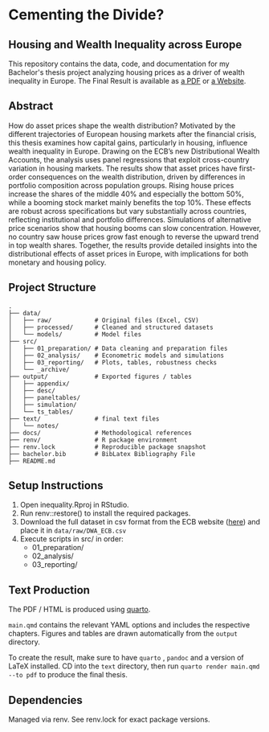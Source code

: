 # Cementing the Divide? 

## Housing and Wealth Inequality across Europe

This repository contains the data, code, and documentation for my Bachelor's thesis project analyzing housing prices as a driver of wealth inequality in Europe. The Final Result is available as [a PDF](https://raw.githubusercontent.com/skriptum/inequality/refs/heads/main/text/main.pdf) or [a Website](https://html-preview.github.io/?url=https://github.com/skriptum/inequality/blob/main/text/main.html). 

## Abstract

How do asset prices shape the wealth distribution? Motivated by the different trajectories of European housing markets after the financial crisis, this thesis examines how capital gains, particularly in housing, influence wealth inequality in Europe. Drawing on the ECB’s new Distributional Wealth Accounts, the analysis uses panel regressions that exploit cross-country variation in housing markets. The results show that asset prices have first-order consequences on the wealth distribution, driven by differences in portfolio composition across population groups. Rising house prices increase the shares of the middle 40% and especially the bottom 50%, while a booming stock market mainly benefits the top 10%. These effects are robust across specifications but vary substantially across countries, reflecting institutional and portfolio differences. Simulations of alternative price scenarios show that housing booms can slow concentration. However, no country saw house prices grow fast enough to reverse the upward trend in top wealth shares. Together, the results provide detailed insights into the distributional effects of asset prices in Europe, with implications for both monetary and housing policy.


## Project Structure

```text
.
├── data/               
│   ├── raw/            # Original files (Excel, CSV)
│   ├── processed/      # Cleaned and structured datasets
│   └── models/         # Model files
├── src/                
│   ├── 01_preparation/ # Data cleaning and preparation files
│   ├── 02_analysis/    # Econometric models and simulations
│   ├── 03_reporting/   # Plots, tables, robustness checks
│   └── _archive/       
├── output/             # Exported figures / tables
│   ├── appendix/
│   ├── desc/
│   ├── paneltables/
│   ├── simulation/
│   └── ts_tables/
├── text/               # final text files
│   └── notes/          
├── docs/               # Methodological references
├── renv/               # R package environment
├── renv.lock           # Reproducible package snapshot
├── bachelor.bib        # BibLatex Bibliography File
├── README.md             
```



## Setup Instructions

1. Open inequality.Rproj in RStudio.
2. Run renv::restore() to install the required packages.
3. Download the full dataset in csv format from the ECB website ([here](https://data-api.ecb.europa.eu/service/data/DWA?format=csvdata)) and place it in `data/raw/DWA_ECB.csv`
4. Execute scripts in src/ in order:
     - 01_preparation/
     - 02_analysis/
     - 03_reporting/



## Text Production

The PDF / HTML is produced using [quarto](https://quarto.org). 

`main.qmd` contains the relevant YAML options and includes the respective chapters. Figures and tables are drawn automatically from the `output` directory.

To create the result, make sure to have `quarto` , `pandoc` and a version of LaTeX installed. CD into the `text` directory, then run `quarto render main.qmd --to pdf` to produce the final thesis.



## Dependencies

Managed via renv. See renv.lock for exact package versions.

